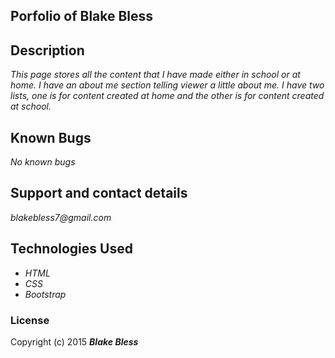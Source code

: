 ## Porfolio of Blake Bless

## Description

_This page stores all the content that I have made either in school or at home. I have an about me section telling viewer a little about me. I have two lists, one is for content created at home and the other is for content created at school._

## Known Bugs

_No known bugs_

## Support and contact details

_blakebless7@gmail.com_

## Technologies Used

* _HTML_
* _CSS_
* _Bootstrap_

### License

Copyright (c) 2015 **_Blake Bless_**
